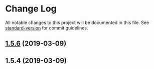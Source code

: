 # Change Log

All notable changes to this project will be documented in this file. See [standard-version](https://github.com/conventional-changelog/standard-version) for commit guidelines.

<a name="1.5.6"></a>
## [1.5.6](https://github.com/codeandcats/fast-clone/compare/v1.5.4...v1.5.6) (2019-03-09)



<a name="1.5.4"></a>
## 1.5.4 (2019-03-09)
